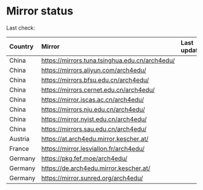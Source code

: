<script src="./time.js"></script>
# Mirror status
Last check: <script type="text/javascript">localize(1703618024.7605946);</script>

|Country|Mirror|Last update|
|:------|:-----|:----------|
|China|https://mirrors.tuna.tsinghua.edu.cn/arch4edu/|<script type="text/javascript">localize(1703572379);</script>|
|China|https://mirrors.aliyun.com/arch4edu/|<script type="text/javascript">localize(1703572379);</script>|
|China|https://mirrors.bfsu.edu.cn/arch4edu/|<script type="text/javascript">localize(1703572379);</script>|
|China|https://mirrors.cernet.edu.cn/arch4edu/|<script type="text/javascript">localize(1703572379);</script>|
|China|https://mirror.iscas.ac.cn/arch4edu/|<script type="text/javascript">localize(1703572379);</script>|
|China|https://mirrors.nju.edu.cn/arch4edu/|<script type="text/javascript">localize(1703486037);</script>|
|China|https://mirror.nyist.edu.cn/arch4edu/|<script type="text/javascript">localize(1703572379);</script>|
|China|https://mirrors.sau.edu.cn/arch4edu/|<script type="text/javascript">localize(1703572379);</script>|
|Austria|https://at.arch4edu.mirror.kescher.at/|<script type="text/javascript">localize(1703572379);</script>|
|France|https://mirror.lesviallon.fr/arch4edu/|<script type="text/javascript">localize(1703572379);</script>|
|Germany|https://pkg.fef.moe/arch4edu/|<script type="text/javascript">localize(1703572379);</script>|
|Germany|https://de.arch4edu.mirror.kescher.at/|<script type="text/javascript">localize(1703572379);</script>|
|Germany|https://mirror.sunred.org/arch4edu/|<script type="text/javascript">localize(1703572379);</script>|

<script src="./tablefilter/tablefilter.js"></script>
<script src="./table.js"></script>
